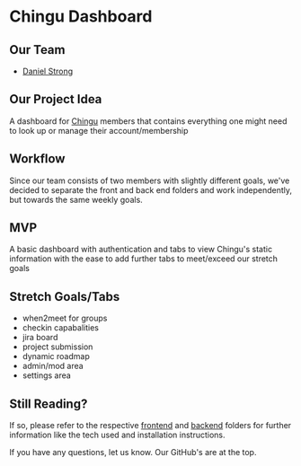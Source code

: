 # Chingu Dashboard

## Our Team

- [Daniel Strong](https://github.com/dastrong)
<!-- - [name](github link) -->

## Our Project Idea

A dashboard for [Chingu](https://www.chingu.io/) members that contains everything one might need to look up or manage their account/membership

## Workflow

Since our team consists of two members with slightly different goals, we've decided to separate the front and back end folders and work independently, but towards the same weekly goals.

## MVP

A basic dashboard with authentication and tabs to view Chingu's static information with the ease to add further tabs to meet/exceed our stretch goals

## Stretch Goals/Tabs

- when2meet for groups
- checkin capabalities
- jira board
- project submission
- dynamic roadmap
- admin/mod area
- settings area

## Still Reading?

If so, please refer to the respective [frontend](https://github.com/chingu-voyages/v19-bears-team-08/tree/master/frontend) and [backend](https://github.com/chingu-voyages/v19-bears-team-08/tree/master/backend) folders for further information like the tech used and installation instructions.

If you have any questions, let us know. Our GitHub's are at the top.
